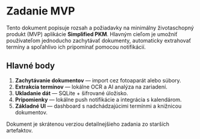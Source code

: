 # Zadanie MVP

Tento dokument popisuje rozsah a požiadavky na minimálny životaschopný produkt (MVP) aplikácie **Simplified PKM**. Hlavným cieľom je umožniť používateľom jednoducho zachytávať dokumenty, automaticky extrahovať termíny a spoľahlivo ich pripomínať pomocou notifikácií.

## Hlavné body

1. **Zachytávanie dokumentov** — import cez fotoaparát alebo súbory.
2. **Extrakcia termínov** — lokálne OCR a AI analýza na zariadení.
3. **Ukladanie dát** — SQLite + šifrované úložisko.
4. **Pripomienky** — lokálne push notifikácie a integrácia s kalendárom.
5. **Základné UI** — dashboard s nadchádzajúcimi termínmi a knižnicou dokumentov.

Dokument je skrátenou verziou detailnejšieho zadania zo starších artefaktov.
